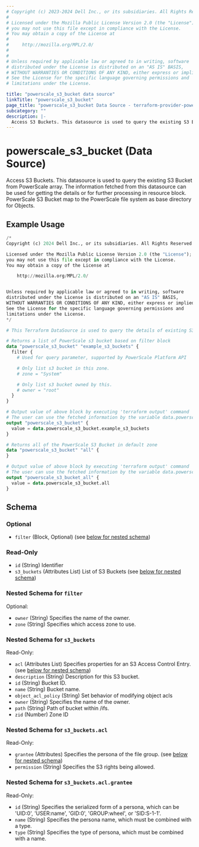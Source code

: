 ```yaml
---
# Copyright (c) 2023-2024 Dell Inc., or its subsidiaries. All Rights Reserved.
#
# Licensed under the Mozilla Public License Version 2.0 (the "License");
# you may not use this file except in compliance with the License.
# You may obtain a copy of the License at
#
#     http://mozilla.org/MPL/2.0/
#
#
# Unless required by applicable law or agreed to in writing, software
# distributed under the License is distributed on an "AS IS" BASIS,
# WITHOUT WARRANTIES OR CONDITIONS OF ANY KIND, either express or implied.
# See the License for the specific language governing permissions and
# limitations under the License.

title: "powerscale_s3_bucket data source"
linkTitle: "powerscale_s3_bucket"
page_title: "powerscale_s3_bucket Data Source - terraform-provider-powerscale"
subcategory: ""
description: |-
  Access S3 Buckets. This datasource is used to query the existing S3 Bucket from PowerScale array. The information fetched from this datasource can be used for getting the details or for further processing in resource block. PowerScale S3 Bucket map to the PowerScale file system as base directory for Objects.
---
```


# powerscale_s3_bucket (Data Source)

Access S3 Buckets. This datasource is used to query the existing S3 Bucket from PowerScale array. The information fetched from this datasource can be used for getting the details or for further processing in resource block. PowerScale S3 Bucket map to the PowerScale file system as base directory for Objects.

## Example Usage

```terraform
/*
Copyright (c) 2024 Dell Inc., or its subsidiaries. All Rights Reserved.

Licensed under the Mozilla Public License Version 2.0 (the "License");
you may not use this file except in compliance with the License.
You may obtain a copy of the License at

    http://mozilla.org/MPL/2.0/


Unless required by applicable law or agreed to in writing, software
distributed under the License is distributed on an "AS IS" BASIS,
WITHOUT WARRANTIES OR CONDITIONS OF ANY KIND, either express or implied.
See the License for the specific language governing permissions and
limitations under the License.
*/

# This Terraform DataSource is used to query the details of existing S3 Bucket from PowerScale array.

# Returns a list of PowerScale s3 bucket based on filter block
data "powerscale_s3_bucket" "example_s3_buckets" {
  filter {
    # Used for query parameter, supported by PowerScale Platform API

    # Only list s3 bucket in this zone.
    # zone = "System"

    # Only list s3 bucket owned by this.
    # owner = "root"
  }
}

# Output value of above block by executing 'terraform output' command
# The user can use the fetched information by the variable data.powerscale_s3_bucket.example_s3_buckets
output "powerscale_s3_bucket" {
  value = data.powerscale_s3_bucket.example_s3_buckets
}

# Returns all of the PowerScale S3 Bucket in default zone
data "powerscale_s3_bucket" "all" {
}

# Output value of above block by executing 'terraform output' command
# The user can use the fetched information by the variable data.powerscale_s3_bucket.all
output "powerscale_s3_bucket_all" {
  value = data.powerscale_s3_bucket.all
}
```

<!-- schema generated by tfplugindocs -->
## Schema

### Optional

- `filter` (Block, Optional) (see [below for nested schema](#nestedblock--filter))

### Read-Only

- `id` (String) Identifier
- `s3_buckets` (Attributes List) List of S3 Buckets (see [below for nested schema](#nestedatt--s3_buckets))

<a id="nestedblock--filter"></a>
### Nested Schema for `filter`

Optional:

- `owner` (String) Specifies the name of the owner.
- `zone` (String) Specifies which access zone to use.


<a id="nestedatt--s3_buckets"></a>
### Nested Schema for `s3_buckets`

Read-Only:

- `acl` (Attributes List) Specifies properties for an S3 Access Control Entry. (see [below for nested schema](#nestedatt--s3_buckets--acl))
- `description` (String) Description for this S3 bucket.
- `id` (String) Bucket ID.
- `name` (String) Bucket name.
- `object_acl_policy` (String) Set behavior of modifying object acls
- `owner` (String) Specifies the name of the owner.
- `path` (String) Path of bucket within /ifs.
- `zid` (Number) Zone ID

<a id="nestedatt--s3_buckets--acl"></a>
### Nested Schema for `s3_buckets.acl`

Read-Only:

- `grantee` (Attributes) Specifies the persona of the file group. (see [below for nested schema](#nestedatt--s3_buckets--acl--grantee))
- `permission` (String) Specifies the S3 rights being allowed.

<a id="nestedatt--s3_buckets--acl--grantee"></a>
### Nested Schema for `s3_buckets.acl.grantee`

Read-Only:

- `id` (String) Specifies the serialized form of a persona, which can be 'UID:0', 'USER:name', 'GID:0', 'GROUP:wheel', or 'SID:S-1-1'.
- `name` (String) Specifies the persona name, which must be combined with a type.
- `type` (String) Specifies the type of persona, which must be combined with a name.